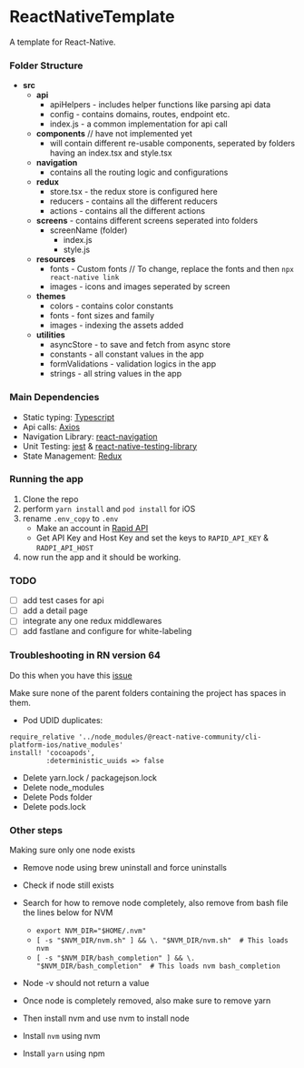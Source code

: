 # ReactNativeTemplate
A template for React-Native.
### Folder Structure

- **src**
    - **api**
        - apiHelpers - includes helper functions like parsing api data
        - config - contains domains, routes, endpoint etc.
        - index.js - a common implementation for api call
    - **components** // have not implemented yet
        - will contain different re-usable components, seperated by folders having an index.tsx and style.tsx
    - **navigation**
        - contains all the routing logic and configurations
    - **redux**
        - store.tsx - the redux store is configured here
        - reducers - contains all the different reducers
        - actions - contains all the different actions
    - **screens** - contains different screens seperated into folders
        - screenName (folder)
            - index.js
            - style.js
    - **resources**
        - fonts - Custom fonts // To change, replace the fonts and then `npx react-native link`
        - images - icons and images seperated by screen
    - **themes**
        - colors - contains color constants
        - fonts - font sizes and family
        - images - indexing the assets added
    - **utilities**
        - asyncStore - to save and fetch from async store
        - constants - all constant values in the app
        - formValidations - validation logics in the app
        - strings - all string values in the app
### Main Dependencies

- Static typing: [Typescript](https://reactnative.dev/docs/typescript)
- Api calls: [Axios](https://github.com/axios/axios)
- Navigation Library: [react-navigation](https://reactnavigation.org)
- Unit Testing: [jest](https://jestjs.io/docs/tutorial-react-native) & [react-native-testing-library](https://github.com/callstack/react-native-testing-library)
- State Management: [Redux](https://redux.js.org)

### Running the app

1. Clone the repo
2. perform `yarn install` and `pod install` for iOS
3. rename `.env_copy` to `.env`
    - Make an account in [Rapid API](https://rapidapi.com/apidojo/api/tasty/)
    - Get API Key and Host Key and set the keys to `RAPID_API_KEY` & `RADPI_API_HOST`
4. now run the app and it should be working.

### TODO

- [ ] add test cases for api
- [ ] add a detail page
- [ ] integrate any one redux middlewares
- [ ] add fastlane and configure for white-labeling

### Troubleshooting in RN version 64

Do this when you have this [issue](https://github.com/react-native-community/upgrade-support/issues/138)

Make sure none of the parent folders containing the project has spaces in them.

- Pod UDID duplicates:
```
require_relative '../node_modules/@react-native-community/cli-platform-ios/native_modules'
install! 'cocoapods',
         :deterministic_uuids => false
```
- Delete yarn.lock / packagejson.lock
- Delete node_modules
- Delete Pods folder
- Delete pods.lock
### Other steps

Making sure only one node exists

- Remove node using brew uninstall and force uninstalls
- Check if node still exists
- Search for how to remove node completely, also remove from bash file the lines below for NVM
    - `export NVM_DIR="$HOME/.nvm"`
    - `[ -s "$NVM_DIR/nvm.sh" ] && \. "$NVM_DIR/nvm.sh"  # This loads nvm`
    - `[ -s "$NVM_DIR/bash_completion" ] && \. "$NVM_DIR/bash_completion"  # This loads nvm bash_completion`

- Node -v should not return a value
- Once node is completely removed, also make sure to remove yarn
- Then install nvm and use nvm to install node
- Install `nvm` using nvm
- Install `yarn` using npm
